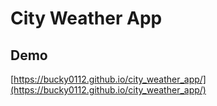 # City Weather App

## Demo
[https://bucky0112.github.io/city_weather_app/](https://bucky0112.github.io/city_weather_app/)
